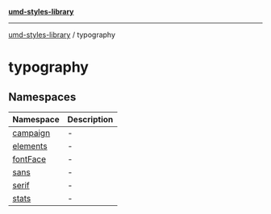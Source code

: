 [**umd-styles-library**](../README.md)

***

[umd-styles-library](../modules.md) / typography

# typography

## Namespaces

| Namespace | Description |
| ------ | ------ |
| [campaign](namespaces/campaign/README.md) | - |
| [elements](namespaces/elements/README.md) | - |
| [fontFace](namespaces/fontFace/README.md) | - |
| [sans](namespaces/sans/README.md) | - |
| [serif](namespaces/serif/README.md) | - |
| [stats](namespaces/stats/README.md) | - |
